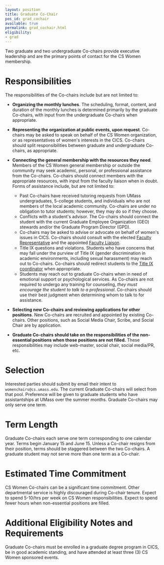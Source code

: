 ```yaml
---
layout: position
title: Graduate Co-Chair
pos_id: grad_cochair
available: true
permalink: grad_cochair.html
eligibility:
- grad
---
```

Two graduate and two undergraduate Co-chairs provide executive leadership and are the primary points of contact for the CS Women membership. 

# Responsibilities
The responsibilities of the Co-chairs include but are not limited to:

* __Organizing the monthly lunches__. The scheduling, format, content, and duration of the monthly lunches is determined primarily by the graduate Co-chairs, with input from the undergraduate Co-chairs when appropriate.

* __Representing the organization at public events, upon request__. Co-chairs may be asked to speak on behalf of the CS Women organization, or as representatives of women's interests in the CICS. Co-chairs should split responsibilities between graduate and undergraduate Co-chairs, as appropriate.

* __Connecting the general membership with the resources they need__. Members of the CS Women general membership or outside the community may seek academic, personal, or professional assistance from the Co-chairs. Co-chairs should connect members with the appropriate resources, with input from the faculty liaison when in doubt. Forms of assistance include, but are not limited to:

  - Past Co-chairs have received tutoring requests from UMass undergraduates, 5-college students, and individuals who are not members of the local academic community. Co-chairs are under no obligation to tutor students; however, they may do so if they choose.
  - Conflicts with a student's advisor. The Co-chairs should connect the student with the current Graduate Employee Organization (GEO) stewards and/or the Graduate Program Director (GPD).
  - Co-chairs may be asked to advise or advocate on behalf of women's issues in CICS. Co-chairs should consult with the elected [Faculty Representative](#faculty_rep) and the appointed [Faculty Liaison](#faculty_liaison).
  - Title IX questions and violations. Students who have concerns that may fall under the purview of Title IX (gender discrimination in academic environments, including sexual harassment) may reach out to Co-chairs. Co-chairs should redirect students to the [Title IX coordinator](http://www.umass.edu/titleix/title-ix-team#coordinator) when appropriate.
  - Students may reach out to graduate Co-chairs when in need of emotional support or psychological services. As Co-chairs are not required to undergo any training for counseling, _they must encourage the student to talk to a professional_. Co-chairs should use their best judgment when determining whom to talk to for assistance.
* __Selecting new Co-chairs and reviewing applications for other positions__. New Co-chairs are recruited and appointed by existing Co-chairs. Other positions, such as Social Media Chair, Scribe, and Social Chair are by application.

* __Graduate Co-chairs should take on the responsibilities of the non-essential positions when those positions are not filled.__ These responsibilities may include web-master, social chair, social media/PR, etc.

# Selection
Interested parties should submit by email their intent to `womenchairs@cs.umass.edu`. The current Graduate Co-chairs will select from that pool. Preference will be given to graduate students who have assistantships at UMass over the summer months. Graduate Co-chairs may only serve one term.

# Term Length
Graduate Co-chairs each serve one term corresponding to one calendar year. Terms begin January 15 and June 15. Unless a Co-chair resigns from their position, terms should be staggered between the two Co-chairs. A graduate student may not serve more than one term as a Co-chair.

# Estimated Time Commitment
CS Women Co-chairs can be a significant time commitment. Other departmental service is highly discouraged during Co-chair tenure. Expect to spend 5-10/hrs per week on CS Women responsibilities. Expect to spend fewer hours when non-essential positions are filled.

# Additional Eligibility Notes and Requirements
Graduate Co-chairs must be enrolled in a graduate degree program in CICS, be in good academic standing, and have attended at least three (3) CS Women sponsored events.

